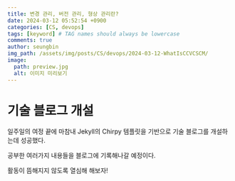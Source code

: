 ```yaml
---
title: 변경 관리, 버전 관리, 형상 관리란?
date: 2024-03-12 05:52:54 +0900
categories: [CS, devops]
tags: [keyword] # TAG names should always be lowercase
comments: true
author: seungbin
img_path: /assets/img/posts/CS/devops/2024-03-12-WhatIsCCVCSCM/
image:
  path: preview.jpg
  alt: 이미지 미리보기
---
```


# 기술 블로그 개설

일주일의 여정 끝에 마참내 Jekyll의 Chirpy 템플릿을 기반으로 기술 블로그를 개설하는데 성공했다.

공부한 여러가지 내용들을 블로그에 기록해나갈 예정이다.

활동이 뜸해지지 않도록 열심해 해보자!
